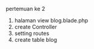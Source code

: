 pertemuan ke 2

1. halaman view blog.blade.php
2. create Controller
3. setting routes
4. create table blog
